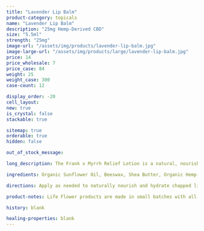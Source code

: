 ```yaml
---
title: "Lavender Lip Balm"
product-category: topicals
name: "Lavender Lip Balm"
description: "25mg Hemp-Derived CBD"
size: "5.5ml"
strength: "25mg"
image-url: "/assets/img/products/lavender-lip-balm.jpg"
image-large-url: "/assets/img/products/large/lavender-lip-balm.jpg"
price: 14
price_wholesale: 7
price_case: 84
weight: 25
weight_case: 300
case-count: 12

display_order: -20
cell_layout:
new: true
is_crystal: false
stackable: true

sitemap: true
orderable: true
hidden: false

out_of_stock_message:

long_description: The Frank x Myrrh Relief Lotion is a natural, nourishing blend of plant fats and grounding essential oils formulated to hydrate and stimulate vital skin function. This unique lotion provides maximum absorption and hydration on a cellular level while remaining light and non-greasy on the skin. Paired with 200mg of revitalizing hemp-derived CBD.

ingredients: Organic Sunflower Oil, Beeswax, Shea Butter, Organic Hemp-Derived Cannabidiol (CBD), Lavender Essential Oil, Vitamin E

directions: Apply as needed to naturally nourish and hydrate chapped lips.

product-notes: Life Flower products are made in small batches with all-natural and boutique ingredients. Orders are processed and ship within 14 business days. Please allow additional time for&nbsp;delivery.

history: blank

healing-properties: blank
---
```

